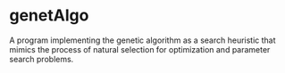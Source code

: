 # genetAlgo

A program implementing the genetic algorithm as a search heuristic that mimics the process of natural selection for optimization and parameter search problems. 


######

